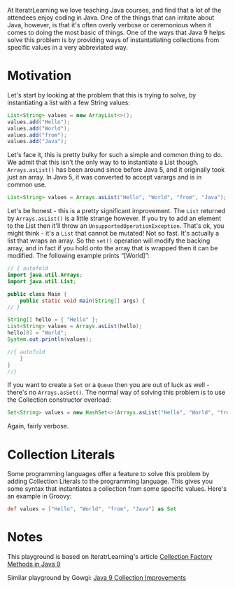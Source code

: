 At IteratrLearning we love teaching Java courses, and find that a lot of the attendees enjoy coding in Java. One of the things that can irritate about Java, however, is that it's often overly verbose or ceremonious when it comes to doing the most basic of things. One of the ways that Java 9 helps solve this problem is by providing ways of instantatiating collections from specific values in a very abbreviated way.

# Motivation
Let's start by looking at the problem that this is trying to solve, by instantiating a list with a few String values:

```java
List<String> values = new ArrayList<>();
values.add("Hello");
values.add("World");
values.add("from");
values.add("Java");
```

Let's face it, this is pretty bulky for such a simple and common thing to do. We admit that this isn't the only way to to instantiate a List though. `Arrays.asList()` has been around since before Java 5, and it originally took just an array. In Java 5, it was converted to accept varargs and is in common use.

```java
List<String> values = Arrays.asList("Hello", "World", "from", "Java");
```

Let's be honest - this is a pretty significant improvement. The `List` returned by `Arrays.asList()` is a little strange however. If you try to add an element to the List then it'll throw an `UnsupportedOperationException`. That's ok, you might think - it's a `List` that cannot be mutated! Not so fast. It's actually a list that wraps an array. So the `set()` operation will modify the backing array, and in fact if you hold onto the array that is wrapped then it can be modified. The following example prints “[World]”:

```java runnable
// { autofold
import java.util.Arrays;
import java.util.List;

public class Main {
    public static void main(String[] args) {
// }

String[] hello = { "Hello" };
List<String> values = Arrays.asList(hello);
hello[0] = "World";
System.out.println(values);

//{ autofold
    }
}
//}
```

If you want to create a `Set` or a `Queue` then you are out of luck as well - there's no `Arrays.asSet()`. The normal way of solving this problem is to use the Collection constructor overload:

```java
Set<String> values = new HashSet<>(Arrays.asList("Hello", "World", "from", "Java"));
```

Again, fairly verbose.

# Collection Literals
Some programming languages offer a feature to solve this problem by adding Collection Literals to the programming language. This gives you some syntax that instantiates a collection from some specific values. Here's an example in Groovy:

```groovy
def values = ["Hello", "World", "from", "Java"] as Set
```

# Notes
This playground is based on IteratrLearning's article [Collection Factory Methods in Java 9](http://iteratrlearning.com/java9/2016/11/09/java9-collection-factory-methods.html)

Similar playground by Gowgi: [Java 9 Collection Improvements](https://tech.io/playgrounds/3384/java-9-collection-improvements)
